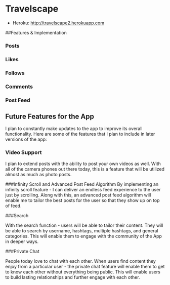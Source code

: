 # Travelscape

- Heroku: http://travelscape2.herokuapp.com

##Features & Implementation

### Posts

### Likes

### Follows

### Comments

### Post Feed




## Future Features for the App

I plan to constantly make updates to the app to improve its overall functionality. Here are some of the features that I plan to include in later versions of the app:

### Video Support

I plan to extend posts with the ability to post your own videos as well. With all of the camera phones out there today, this is a feature that will be utilized almost as much as photo posts.

###Infinity Scroll and Advanced Post Feed Algorithm
By implementing an infinity scroll feature - I can deliver an endless feed experience to the user just by scrolling. Along with this, an advanced post feed algorithm will enable me to tailor the best posts for the user so that they show up on top of feed.

###Search

With the search function - users will be able to tailor their content. They will be able to search by username, hashtags, multiple hashtags, and general categories. This will enable them to engage with the community of the App in deeper ways.

###Private Chat

People today love to chat with each other. When users find content they enjoy from a particular user - the private chat feature will enable them to get to know each other without everything being public. This will enable users to build lasting relationships and further engage with each other.
